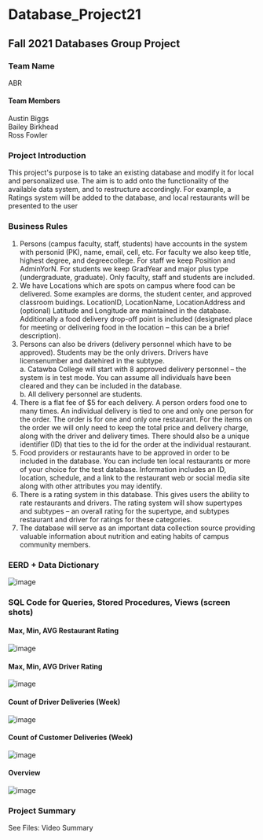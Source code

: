 # Database_Project21
## Fall 2021 Databases Group Project
### Team Name
ABR
#### Team Members
Austin Biggs  
Bailey Birkhead  
Ross Fowler
### Project Introduction
This project's purpose is to take an existing database and modify it for local and personalized use. The aim is to add onto the functionality of the available data system, and to restructure accordingly. For example, a Ratings system will be added to the database, and local restaurants will be presented to the user
### Business Rules
1)	Persons (campus faculty, staff, students) have accounts in the system with personid (PK), name, email, cell, etc.  For faculty we also keep title, highest degree, and degreecollege.  For staff we keep Position and AdminYorN.  For students we keep GradYear and major plus type (undergraduate, graduate).  Only faculty, staff and students are included.    
2)	We have Locations which are spots on campus where food can be delivered.  Some examples are dorms, the student center, and approved classroom buidings.  LocationID, LocationName, LocationAddress and (optional) Latitude and Longitude are maintained in the database. Additionally a food delivery drop-off point is included (designated place for meeting or delivering food in the location – this can be a brief description).    
3)	Persons can also be drivers (delivery personnel which have to be approved). Students may be the only drivers. Drivers have licensenumber and datehired in the subtype.  
a.	Catawba College will start with 8 approved delivery personnel – the system is in test mode.  You can assume all individuals have been cleared and they can be included in the database.  
b.	All delivery personnel are students.    
4)	There is a flat fee of $5 for each delivery.  A person orders food one to many times.  An individual delivery is tied to one and only one person for the order.  The order is for one and only one restaurant.  For the items on the order we will only need to keep the total price and delivery charge, along with the driver and delivery times.  There should also be a unique identifier (ID) that ties to the id for the order at the individual restaurant.    
5)	Food providers or restaurants have to be approved in order to be included in the database.  You can include ten local restaurants or more of your choice for the test database.  Information includes an ID, location, schedule, and a link to the restaurant web or social media site along with other attributes you may identify.    
6)	There is a rating system in this database. This gives users the ability to rate restaurants and drivers. The rating system will show supertypes and subtypes – an overall rating for the supertype, and subtypes restaurant and driver for ratings for these categories.    
7)	The database will serve as an important data collection source providing valuable information about nutrition and eating habits of campus community members.    

### EERD + Data Dictionary
![image](https://user-images.githubusercontent.com/93000813/141512030-4473b187-4a25-42c1-951f-63a51d06c3e0.png)

### SQL Code for Queries, Stored Procedures, Views (screen shots)
#### Max, Min, AVG Restaurant Rating
![image](https://user-images.githubusercontent.com/93000813/143915834-670d7693-60ad-47bb-b198-a18f64a9d172.png)
#### Max, Min, AVG Driver Rating
![image](https://user-images.githubusercontent.com/93000813/143915888-62634e90-3955-4c01-8d54-067e45ca8062.png)
#### Count of Driver Deliveries (Week)
![image](https://user-images.githubusercontent.com/93000813/143915937-1d46a18b-999e-4276-b6d3-cef2831eeefa.png)
#### Count of Customer Deliveries (Week)
![image](https://user-images.githubusercontent.com/93000813/143916047-6515216c-1109-4493-872c-f5e90abe5c34.png)
#### Overview
![image](https://user-images.githubusercontent.com/93000813/143916458-06cfb924-85c8-42c6-83a4-158a420040cd.png)

### Project Summary
See Files: Video Summary


